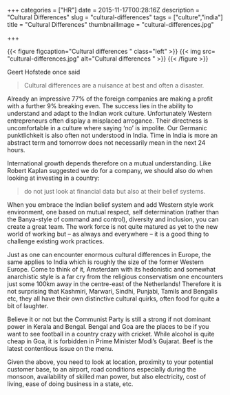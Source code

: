 +++
categories = ["HR"]
date = 2015-11-17T00:28:16Z
description = "Cultural Differences"
slug = "cultural-differences"
tags = ["culture","india"]
title = "Cultural Differences"
thumbnailImage = "cultural-differences.jpg"

+++

{{< figure figcaption="Cultural differences " class="left" >}}
	{{< img src= "cultural-differences.jpg"  alt="Cultural differences " >}}
{{< /figure >}}


Geert Hofstede once said 
> Cultural differences are a nuisance at best and often a disaster.

Already an impressive 77% of the foreign companies are making a profit with a further 9% breaking even. The success lies in the ability to understand and adapt to the Indian work culture. Unfortunately Western entrepreneurs often display a misplaced arrogance. Their directness is uncomfortable in a culture where saying ‘no’ is impolite. Our Germanic punktlichkeit is also often not understood in India. Time in India is more an abstract term and tomorrow does not necessarily mean in the next 24 hours.

International growth depends therefore on a mutual understanding. Like Robert Kaplan suggested we do for a company, we should also do when looking at investing in a country:

> do not just look at financial data but also at their belief systems.

When you embrace the Indian belief system and add Western style work environment, one based on mutual respect, self determination (rather than the Banya-style of command and control), diversity and inclusion, you can create a great team. The work force is not quite matured as yet to the new world of working but – as always and everywhere – it is a good thing to challenge existing work practices.

Just as one can encounter enormous cultural differences in Europe, the same applies to India which is roughly the size of the former Western Europe. Come to think of it, Amsterdam with its hedonistic and somewhat anarchistic style is a far cry from the religious conservatism one encounters just some 100km away in the centre-east of the Netherlands! Therefore it is not surprising that Kashmiri, Marwari, Sindhi, Punjabi, Tamils and Bengalis etc, they all have their own distinctive cultural quirks, often food for quite a bit of laughter.

Believe it or not but the Communist Party is still a strong if not dominant power in Kerala and Bengal. Bengal and Goa are the places to be if you want to see football in a country crazy with cricket. While alcohol is quite cheap in Goa, it is forbidden in Prime Minister Modi’s Gujarat. Beef is the latest contentious issue on the menu.

Given the above, you need to look at location, proximity to your potential customer base, to an airport, road conditions especially during the monsoon, availability of skilled man power, but also electricity, cost of living, ease of doing business in a state, etc.